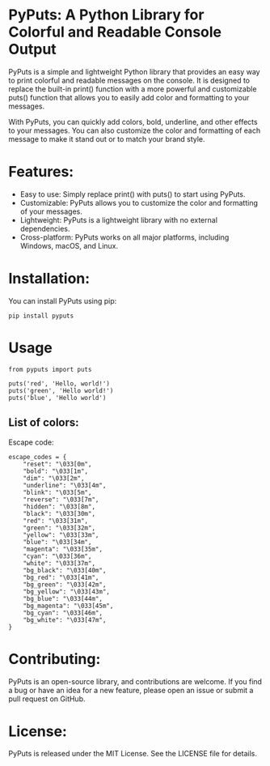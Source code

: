 

# PyPuts: A Python Library for Colorful and Readable Console Output

PyPuts is a simple and lightweight Python library that provides an easy way to print colorful and readable messages on the console.
It is designed to replace the built-in print() function with a more powerful and customizable puts() function that allows you to easily add color and formatting to your messages.

With PyPuts, you can quickly add colors, bold, underline, and other effects to your messages. You can also customize the color and formatting of each message to make it stand out or to match your brand style.


# Features:

- Easy to use: Simply replace print() with puts() to start using PyPuts.
- Customizable: PyPuts allows you to customize the color and formatting of your messages.
- Lightweight: PyPuts is a lightweight library with no external dependencies.
- Cross-platform: PyPuts works on all major platforms, including Windows, macOS, and Linux.

# Installation:

You can install PyPuts using pip:
```
pip install pyputs
```

# Usage
```
from pyputs import puts

puts('red', 'Hello, world!')
puts('green', 'Hello world!')
puts('blue', 'Hello world')
```

## List of colors:

Escape code:
```
escape_codes = {
    "reset": "\033[0m",
    "bold": "\033[1m",
    "dim": "\033[2m",
    "underline": "\033[4m",
    "blink": "\033[5m",
    "reverse": "\033[7m",
    "hidden": "\033[8m",
    "black": "\033[30m",
    "red": "\033[31m",
    "green": "\033[32m",
    "yellow": "\033[33m",
    "blue": "\033[34m",
    "magenta": "\033[35m",
    "cyan": "\033[36m",
    "white": "\033[37m",
    "bg_black": "\033[40m",
    "bg_red": "\033[41m",
    "bg_green": "\033[42m",
    "bg_yellow": "\033[43m",
    "bg_blue": "\033[44m",
    "bg_magenta": "\033[45m",
    "bg_cyan": "\033[46m",
    "bg_white": "\033[47m",
}
```

# Contributing:

PyPuts is an open-source library, and contributions are welcome. If you find a bug or have an idea for a new feature, please open an issue or submit a pull request on GitHub.

# License:

PyPuts is released under the MIT License. See the LICENSE file for details.
